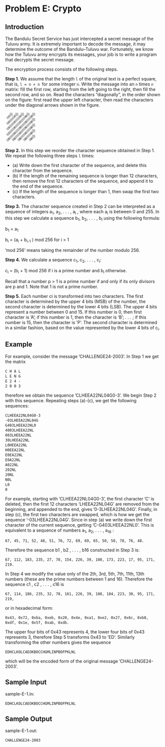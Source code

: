 

# Problem E: Crypto
## Introduction
The Bandulu Secret Service has just intercepted a secret message of the Tuluvu army. It is extremely
important to decode the message, it may determine the outcome of the Bandulu–Tuluvu war. Fortunately,
we know how the Tuluvu army encrypts its messages, your job is to write a program that decrypts the
secret message.

The encryption process consists of the following steps.

**Step 1.** We assume that the length `l` of the original text is a perfect square, that is, `l = n × n `for some
integer `n`. Write the message into an `n` times `n` matrix: fill the first row, starting from the left going to
the right, then fill the second row, and so on. Read the characters “diagonally”, in the order shown on
the figure: first read the upper left character, then read the characters under the diagonal arrows shown
in the figure.

<img src="diagonal.png?type=raw" width="20%"/>

**Step 2.** In this step we reorder the character sequence obtained in Step 1. We repeat the following three
steps `l` times:
* (a) Write down the first character of the sequence, and delete this character from the sequence.
* (b) If the length of the remaining sequence is longer than 12 characters, then remove the first 12 characters of the sequence, and append it to the end of the sequence.
* (c) If the length of the sequence is longer than 1, then swap the first two characters.

**Step 3.** The character sequence created in Step 2 can be interpreted as a sequence of integers a<sub>1</sub>, a<sub>2</sub>,
. . . , a<sub>l</sub> , where each a<sub>i</sub> is between 0 and 255. In this step we calculate a sequence b<sub>1</sub>, b<sub>2</sub>, . . . , b<sub>l</sub> using the
following formula:

  b<sub>1</sub> = a<sub>1</sub> 
 
  b<sub>i</sub> = (a<sub>i</sub> + b<sub>i-1</sub> ) mod 256 for i > 1

’mod 256’ means taking the remainder of the number modulo 256.

**Step 4.** We calculate a sequence c<sub>1</sub>, c<sub>2</sub>, . . . , c<sub>i</sub>:

c<sub>i</sub> = (b<sub>i</sub> + 1) mod 256 if i is a prime number and b<sub>i</sub> otherwise.

Recall that a number p > 1 is a prime number if and only if its only divisors are p and 1. Note that 1 is
not a prime number.

**Step 5.** Each number ci is transformed into two characters. The first character is determined by the
upper 4 bits (MSB) of the number, the second character is determined by the lower 4 bits (LSB). The
upper 4 bits represent a number between 0 and 15. If this number is 0, then first character is ’A’; if this
number is 1, then the character is ’B’; . . . ; if this number is 15, then the character is ’P’. The second
character is determined in a similar fashion, based on the value represented by the lower 4 bits of c<sub>i</sub>.

## Example
For example, consider the message ’CHALLENGE24-2003’. In Step 1 we get the matrix

    C H A L
    L E N G
    E 2 4 -
    2 0 0 3

therefore we obtain the sequence ’CLHEEA22NL04G0-3’. We begin Step 2 with this sequence. Repeating
steps (a)-(c), we get the following sequences:

    CLHEEA22NL04G0-3
    -03LHEEA22NL04G
    G403LHEEA22NL0
    4003LHEEA22NL
    003LHEEA22NL
    30LHEEA22NL
    L0HEEA22NL
    H0EEA22NL
    E0EA22NL
    E0A22NL
    A022NL
    202NL
    20NL
    N0L
    L0
    0
    
For example, starting with ’CLHEEA22NL04G0-3’, the first character ’C’ is deleted, then the first 12 characters ’LHEEA22NL04G’ are removed from the beginning, and appended to the end, gives ’0-3LHEEA22NL04G’.
Finally, in step (c), the first two characters are swapped, which is how we get the sequence ’-03LHEEA22NL04G’.
Since in step (a) we write down the first character of the current sequence, getting ’C-G403LHEEA22NL0’.
This is equivalent to a sequence of numbers a<sub>1</sub>, a<sub>2</sub>, . . . , a<sub>16</sub> :

    67, 45, 71, 52, 48, 51, 76, 72, 69, 69, 65, 50, 50, 78, 76, 48.

Therefore the sequence b1 , b2 , . . . , b16 constructed in Step 3 is:

    67, 112, 183, 235, 27, 78, 154, 226, 39, 108, 173, 223, 17, 95, 171, 219.

In Step 4 we modify the value only of the 2th, 3rd, 5th, 7th, 11th, 13th numbers (these are the prime
numbers between 1 and 16). Therefore the sequence c1 , c2 , . . . , c16 is

    67, 114, 186, 235, 32, 78, 161, 226, 39, 108, 184, 223, 30, 95, 171, 219,

or in hexadecimal form:

    0x43, 0x72, 0xba, 0xeb, 0x20, 0x4e, 0xa1, 0xe2, 0x27, 0x6c, 0xb8, 0xdf, 0x1e, 0x5f, 0xab, 0xdb.

The upper four bits of 0x43 represents 4, the lower four bits of 0x43 represents 3, therefore Step 5
transforms 0x43 to ’ED’. Similarly transforming the other numbers gives the sequence

    EDHCLKOLCAEOKBOCCHGMLINPBOFPKLNL

which will be the encoded form of the original message ’CHALLENGE24-2003’.

## Sample Input
sample-E-1.in:
```
EDHCLKOLCAEOKBOCCHGMLINPBOFPKLNL
```
## Sample Output
sample-E-1.out:
```
CHALLENGE24-2003
```

